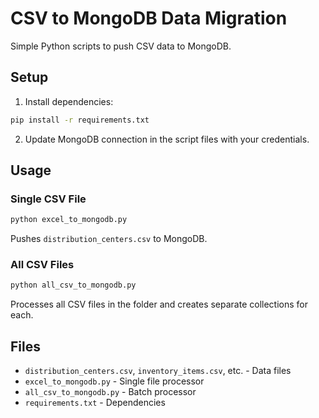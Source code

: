 # CSV to MongoDB Data Migration

Simple Python scripts to push CSV data to MongoDB.

## Setup

1. Install dependencies:
```bash
pip install -r requirements.txt
```

2. Update MongoDB connection in the script files with your credentials.

## Usage

### Single CSV File
```bash
python excel_to_mongodb.py
```
Pushes `distribution_centers.csv` to MongoDB.

### All CSV Files
```bash
python all_csv_to_mongodb.py
```
Processes all CSV files in the folder and creates separate collections for each.

## Files
- `distribution_centers.csv`, `inventory_items.csv`, etc. - Data files
- `excel_to_mongodb.py` - Single file processor
- `all_csv_to_mongodb.py` - Batch processor
- `requirements.txt` - Dependencies